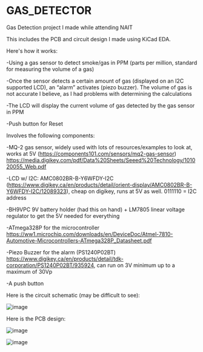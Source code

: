 # GAS_DETECTOR
Gas Detection project I made while attending NAIT

This includes the PCB and circuit design I made using KiCad EDA. 

Here's how it works:

-Using a gas sensor to detect smoke/gas in PPM (parts per million, standard for measuring the volume of a gas)

-Once the sensor detects a certain amount of gas (displayed on an I2C supported LCD), an “alarm” activates (piezo buzzer). The volume of gas is not accurate I believe, as I had problems with determining the calculations

-The LCD will display the current volume of gas detected by the gas sensor in PPM

-Push button for Reset

Involves the following components:

-MQ-2 gas sensor, widely used with lots of resources/examples to look at, works at 5V (https://components101.com/sensors/mq2-gas-sensor) https://media.digikey.com/pdf/Data%20Sheets/Seeed%20Technology/101020055_Web.pdf

-LCD w/ I2C: AMC0802BR-B-Y6WFDY-I2C (https://www.digikey.ca/en/products/detail/orient-display/AMC0802BR-B-Y6WFDY-I2C/12089323), cheap on digikey, runs at 5V as well. 0111110 = I2C address 

-BH9VPC 9V battery holder (had this on hand) + LM7805 linear voltage regulator to get the 5V needed for everything

-ATmega328P for the microcontroller https://ww1.microchip.com/downloads/en/DeviceDoc/Atmel-7810-Automotive-Microcontrollers-ATmega328P_Datasheet.pdf

-Piezo Buzzer for the alarm (PS1240P02BT) https://www.digikey.ca/en/products/detail/tdk-corporation/PS1240P02BT/935924, can run on 3V minimum up to a maximum of 30Vp

-A push button

Here is the circuit schematic (may be difficult to see):

![image](https://github.com/nmanhas2/GAS_DETECTOR_DESIGN/assets/113201793/4d6293af-fc67-49a6-bfb9-311038c4cac8)


Here is the PCB design:

![image](https://github.com/nmanhas2/GAS_DETECTOR_DESIGN/assets/113201793/d9020972-6aba-4c30-ae94-d529bed3877f)

![image](https://github.com/nmanhas2/GAS_DETECTOR_DESIGN/assets/113201793/cbf0e0ba-f6ce-47f5-9875-cf4a56da33f7)
